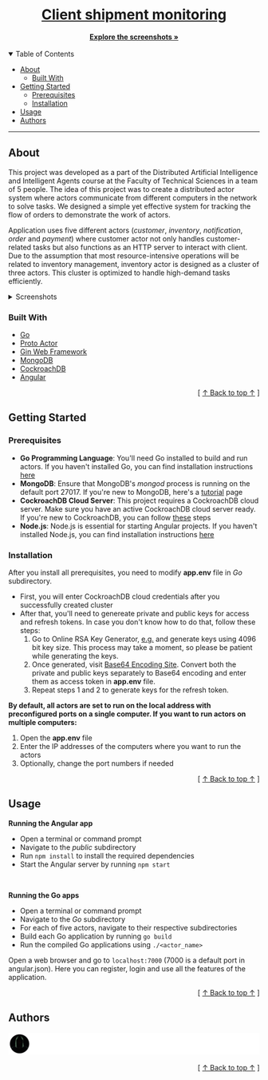 <h1 align="center">
  <a href="https://github.com/MarkoUljarevic/client-shipment-monitoring-actors">
  Client shipment monitoring
  </a>
</h1>

<div align="center">
  <a href="#about"><strong>Explore the screenshots »</strong></a>
  <br />
  <br />
</div>

<details open="open">
<summary id="table-of-contents">Table of Contents</summary>

- [About](#about)
  - [Built With](#built-with)
- [Getting Started](#getting-started)
  - [Prerequisites](#prerequisites)
  - [Installation](#installation)
- [Usage](#usage)
- [Authors](#authors)

</details>

---

## About
This project was developed as a part of the Distributed Artificial Intelligence and Intelligent Agents course at the Faculty of Technical Sciences in a team of 5 people. The idea of this project was to create a distributed actor system where actors communicate from different computers in the network to solve tasks. We designed a simple yet effective system for tracking the flow of orders to demonstrate the work of actors.
<br>

Application uses five different actors (*customer*, *inventory*, *notification*, *order* and *payment*) where customer actor not only handles customer-related tasks but also functions as an HTTP server to interact with client. Due to the assumption that most resource-intensive operations will be related to inventory management, inventory actor is designed as a cluster of three actors. This cluster is optimized to handle high-demand tasks efficiently.

<details>
<summary>Screenshots</summary>
<br>

| Login Page | Order Page |
| :-: | :--: |
| <img src="images/login_page.png" title="Home Page" width="100%"> | <img src="images/order_page.png" title="Login Page" width="100%"> |

| Ordering Process | Actors Consoles |
| :-: | :-: |
| <img src="images/ordering_process.png" title="Home Page" width="100%"> | <img src="images/consoles.png" title="Login Page" width="100%"> |

</details>

### Built With
- [Go](https://go.dev/)
- [Proto Actor](https://github.com/asynkron/protoactor-go)
- [Gin Web Framework](https://gin-gonic.com/)
- [MongoDB](https://mongodb.com/)
- [CockroachDB](https://cockroachlabs.com/)
- [Angular](https://angular.io/)

<div align="right">[ <a href="#table-of-contents">↑ Back to top ↑</a> ]</div>

## Getting Started

### Prerequisites

- **Go Programming Language**: You'll need Go installed to build and run actors. If you haven't installed Go, you can find installation instructions [here](https://go.dev/doc/install)
- **MongoDB**: Ensure that MongoDB's *mongod* process is running on the default port 27017. If you're new to MongoDB, here's a [tutorial](https://www.mongodb.com/docs/manual/tutorial/) page
- **CockroachDB Cloud Server**: This project requires a CockroachDB cloud server. Make sure you have an active CockroachDB cloud server ready. If you're new to CockroachDB, you can follow [these](https://cockroachlabs.com/docs/stable/build-a-go-app-with-cockroachdb#create-a-free-cluster) steps
- **Node.js**: Node.js is essential for starting Angular projects. If you haven't installed Node.js, you can find installation instructions [here](https://nodejs.org)

### Installation

After you install all prerequisites, you need to modify **app.env** file in *Go* subdirectory.

- First, you will enter CockroachDB cloud credentials after you successfully created cluster
- After that, you'll need to genereate private and public keys for access and refresh tokens. In case you don't know how to do that, follow these steps:
  1. Go to Online RSA Key Generator, [e.g.](https://travistidwell.com/jsencrypt/demo/) and generate keys using 4096 bit key size. This process may take a moment, so please be patient while generating the keys.
  2. Once generated, visit [Base64 Encoding Site](https://www.base64encode.org/). Convert both the private and public keys separately to Base64 encoding and enter them as access token in **app.env** file.
  3. Repeat steps 1 and 2 to generate keys for the refresh token.

**By default, all actors are set to run on the local address with preconfigured ports on a single computer. If you want to run actors on multiple computers:**
  1. Open the **app.env** file
  2. Enter the IP addresses of the computers where you want to run the actors
  3. Optionally, change the port numbers if needed

<div align="right">[ <a href="#table-of-contents">↑ Back to top ↑</a> ]</div>

## Usage

**Running the Angular app**
- Open a terminal or command prompt
- Navigate to the *public* subdirectory
- Run `npm install` to install the required dependencies
- Start the Angular server by running `npm start`

<br>

**Running the Go apps**
- Open a terminal or command prompt
- Navigate to the *Go* subdirectory
- For each of five actors, navigate to their respective subdirectories
- Build each Go application by running `go build`
- Run the compiled Go applications using `./<actor_name>`

Open a web browser and go to `localhost:7000` (7000 is a default port in angular.json). Here you can register, login and use all the features of the application.

<div align="right">[ <a href="#table-of-contents">↑ Back to top ↑</a> ]</div>


## Authors

[![Contributors image](images/contributors.svg)](https://github.com/AT-SmFoYcSNaQ/AT2023/graphs/contributors)

<div align="right">[ <a href="#table-of-contents">↑ Back to top ↑</a> ]</div>
